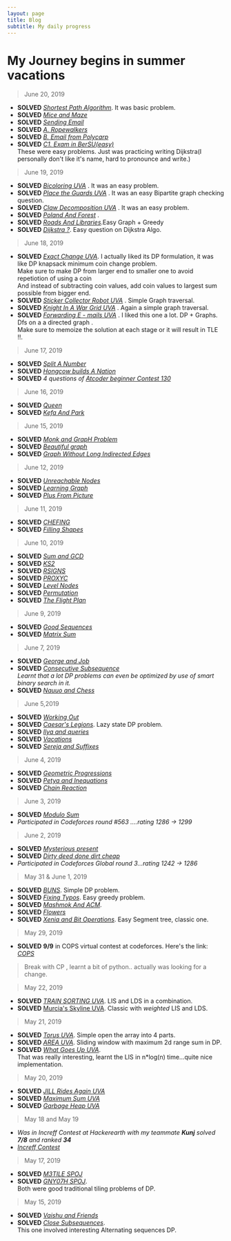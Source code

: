 ```yaml
---
layout: page
title: Blog 
subtitle: My daily progress
---
```

# My Journey begins in summer vacations

>June 20, 2019
 - **SOLVED** [_Shortest Path Algorithm_](https://www.hackerearth.com/practice/algorithms/graphs/shortest-path-algorithms/practice-problems/algorithm/shortest-path-problem/). It was basic problem.
 - **SOLVED** [_Mice and Maze_](https://uva.onlinejudge.org/index.php?option=com_onlinejudge&Itemid=8&page=show_problem&problem=3553)
 - **SOLVED** [_Sending Email_](https://uva.onlinejudge.org/index.php?option=com_onlinejudge&Itemid=8&page=show_problem&problem=1927)
 - **SOLVED** [_A. Ropewalkers_](https://codeforces.com/problemset/problem/1185/A)
 - **SOLVED** [_B. Email from Polycarp_](https://codeforces.com/problemset/problem/1185/B)
 - **SOLVED** [_C1.  Exam in BerSU(easy)_](https://codeforces.com/problemset/problem/1185/C1)  
 These were easy problems. Just was practicing writing Dijkstra(I personally don't like it's name, hard to pronounce and write.)

>June 19, 2019
 - **SOLVED** [_Bicoloring UVA_](https://uva.onlinejudge.org/index.php?option=com_onlinejudge&Itemid=8&page=show_problem&problem=945) . It was an easy problem.
 - **SOLVED** [_Place the Guards UVA_](https://uva.onlinejudge.org/index.php?option=com_onlinejudge&Itemid=8&page=show_problem&problem=2021) . It was an easy Bipartite graph checking question.
 - **SOLVED** [_Claw Decomposition UVA_](https://uva.onlinejudge.org/index.php?option=com_onlinejudge&Itemid=8&page=show_problem&problem=2391) . It was an easy problem.
 - **SOLVED** [_Poland And Forest_](https://codeforces.com/problemset/problem/755/C) .
 - **SOLVED** [_Roads And Libraries_](https://www.hackerrank.com/challenges/torque-and-development/problem).Easy Graph + Greedy
 - **SOLVED** [_Dijkstra ?_](https://codeforces.com/problemset/problem/20/C). Easy question on Dijkstra Algo.

>June 18, 2019
 - **SOLVED** [_Exact Change UVA_](https://uva.onlinejudge.org/index.php?option=com_onlinejudge&Itemid=8&page=show_problem&problem=2512). I actually liked its DP formulation, it was like DP knapsack minimum coin change problem.  
   Make sure to make DP from larger end to smaller one to avoid repetiotion of using a coin  
   And instead of subtracting coin values, add coin values to largest sum possible from bigger end.
 - **SOLVED** [_Sticker Collector Robot UVA_](https://uva.onlinejudge.org/index.php?option=com_onlinejudge&Itemid=8&page=show_problem&problem=2931) . Simple Graph traversal.
 - **SOLVED** [_Knight In A War Grid UVA_](https://uva.onlinejudge.org/index.php?option=com_onlinejudge&Itemid=8&page=show_problem&problem=3057) . Again a simple graph traversal.
 - **SOLVED** [_Forwarding E - mails UVA_](https://uva.onlinejudge.org/index.php?option=com_onlinejudge&Itemid=8&page=show_problem&problem=3873) . I liked this one a lot. DP + Graphs. Dfs on a a directed graph .  
 Make sure to memoize the solution at each stage or it will result in TLE !!.
 
>June 17, 2019
 - **SOLVED** [_Split A Number_](https://codeforces.com/problemset/problem/1181/B)
 - **SOLVED** [_Hongcow builds A Nation_](https://codeforces.com/problemset/problem/744/A)
 - **SOLVED** _4 questions of_ [_Atcoder beginner Contest 130_](https://atcoder.jp/contests/abc130/tasks)
 
>June 16, 2019
 - **SOLVED** [_Queen_](https://codeforces.com/problemset/problem/1143/C)
 - **SOLVED** [_Kefa And Park_](https://codeforces.com/problemset/problem/580/C)

>June 15, 2019
 - **SOLVED** [_Monk and GrapH Problem_](https://www.hackerearth.com/practice/algorithms/graphs/depth-first-search/practice-problems/algorithm/monk-and-graph-problem/)
 - **SOLVED** [_Beautiful graph_](https://codeforces.com/problemset/problem/1093/D)
 - **SOLVED** [_Graph Without Long Indirected Edges_](https://codeforces.com/problemset/problem/1144/F)

>June 12, 2019
 - **SOLVED** [_Unreachable Nodes_](https://www.hackerearth.com/practice/algorithms/graphs/depth-first-search/practice-problems/algorithm/dfs-3/)
 - **SOLVED** [_Learning Graph_](https://www.hackerearth.com/practice/algorithms/graphs/graph-representation/practice-problems/algorithm/monk-learning-graph-3/)
 - **SOLVED** [_Plus From Picture_](https://codeforces.com/problemset/problem/1182/B)

>June 11, 2019
 - **SOLVED** [_CHEFING_](https://www.codechef.com/JUNE19B/problems/CHFING)
 - **SOLVED** [_Filling Shapes_](https://codeforces.com/problemset/problem/1182/A)

>June 10, 2019
 - **SOLVED** [_Sum and GCD_](https://www.codechef.com/JUNE19B/problems/SUMAGCD)
 - **SOLVED** [_KS2_](https://www.codechef.com/JUNE19B/problems/KS2)
 - **SOLVED** [_RSIGNS_](https://www.codechef.com/JUNE19B/problems/RSIGNS)
 - **SOLVED** [_PROXYC_](https://www.codechef.com/JUNE19B/problems/PROXYC)
 - **SOLVED** [_Level Nodes_](https://www.hackerearth.com/practice/algorithms/graphs/breadth-first-search/practice-problems/algorithm/bfs/)
 - **SOLVED** [_Permutation_](https://www.hackerearth.com/practice/algorithms/graphs/breadth-first-search/practice-problems/algorithm/t1-1-6064aa64/)
 - **SOLVED** [_The Flight Plan_](https://www.hackerearth.com/practice/algorithms/graphs/breadth-first-search/practice-problems/algorithm/traffic-light-2-ee27ba45/)

>June 9, 2019
 - **SOLVED** [_Good Sequences_](https://codeforces.com/problemset/problem/264/B)
 - **SOLVED** [_Matrix Sum_](https://www.hackerearth.com/practice/algorithms/dynamic-programming/2-dimensional/practice-problems/algorithm/dynamic-programming-2-d/)

>June 7, 2019
 - **SOLVED** [_George and Job_](https://codeforces.com/contest/467/problem/C)
 - **SOLVED** [_Consecutive Subsequence_](https://codeforces.com/contest/977/problem/F)  
   _Learnt that a lot DP problems can even be optimized by use of smart binary search in it._  
 - **SOLVED** [_Nauuo and Chess_](https://codeforces.com/contest/1173/problem/B)

>June 5,2019
 - **SOLVED** [_Working Out_](https://codeforces.com/contest/429/problem/B)
 - **SOLVED** [_Caesar's Legions_](https://codeforces.com/contest/118/problem/D). Lazy state DP problem.
 - **SOLVED** [_Ilya and queries_](https://codeforces.com/contest/313/problem/B)
 - **SOLVED** [_Vacations_](https://codeforces.com/contest/698/problem/A)
 - **SOLVED** [_Sereja and Suffixes_](https://codeforces.com/contest/368/problem/B)
 

>June 4, 2019
 - **SOLVED** [_Geometric Progressions_](https://codeforces.com/contest/567/problem/C)
 - **SOLVED** [_Petya and Inequations_](https://codeforces.com/contest/111/problem/A)
 - **SOLVED** [_Chain Reaction_](https://codeforces.com/contest/607/problem/A)

>June 3, 2019
 - **SOLVED** [_Modulo Sum_](https://codeforces.com/contest/577/problem/B)
 - _Participated in Codeforces round #563 ....rating 1286 -> 1299_

>June 2, 2019
 - **SOLVED** [_Mysterious present_](https://codeforces.com/contest/4/problem/D)
 - **SOLVED** [_Dirty deed done dirt cheap_](https://codeforces.com/contest/1148/problem/D)
 - _Participated in Codeforces Global round 3...rating 1242 -> 1286_

>May 31 & June 1, 2019
 - **SOLVED** [_BUNS_](https://codeforces.com/contest/106/problem/C). Simple DP problem.
 - **SOLVED** [_Fixing Typos_](https://codeforces.com/contest/363/problem/C). Easy greedy problem.
 - **SOLVED** [_Mashmok And ACM_](https://codeforces.com/contest/414/problem/B).
 - **SOLVED** [_Flowers_](https://codeforces.com/contest/474/problem/D)
 - **SOLVED** [_Xenia and Bit Operations_](https://codeforces.com/contest/339/problem/D). Easy Segment tree, classic one.

>May 29, 2019
 - **SOLVED** **9/9** in COPS virtual contest at codeforces. Here's the link:  
    [_COPS_](https://codeforces.com/group/kBMG2k5WAX/contest/245080)


>Break with CP , learnt a bit of python.. actually was looking for a change.

>May 22, 2019
 - **SOLVED** [_TRAIN SORTING UVA_](https://uva.onlinejudge.org/index.php?option=com_onlinejudge&Itemid=8&category=24&page=show_problem&problem=2451). LIS and LDS in a combination.
 - **SOLVED** [Murcia's Skyline UVA](https://uva.onlinejudge.org/index.php?option=com_onlinejudge&Itemid=8&category=24&page=show_problem&problem=2890). Classic with _weighted_ LIS and LDS.

>May 21, 2019
  - **SOLVED** [_Torus UVA_](https://uva.onlinejudge.org/index.php?option=com_onlinejudge&Itemid=8&category=24&page=show_problem&problem=1768). Simple open the array into 4 parts.
  - **SOLVED** [_AREA UVA_](https://uva.onlinejudge.org/index.php?option=com_onlinejudge&Itemid=8&category=24&page=show_problem&problem=3102). Sliding window with maximum 2d range sum in DP.
  - **SOLVED** [_What Goes Up UVA_](https://uva.onlinejudge.org/index.php?option=com_onlinejudge&Itemid=8&page=show_problem&category=0&problem=422&mosmsg=Submission+received+with+ID+23374082).  
  That was really interesting, learnt the LIS in n*log(n) time...quite nice implementation.

>May 20, 2019
  - **SOLVED** [_JILL Rides Again UVA_](https://uva.onlinejudge.org/index.php?option=com_onlinejudge&Itemid=8&category=24&page=show_problem&problem=448)
   - **SOLVED** [_Maximum Sum UVA_](https://uva.onlinejudge.org/index.php?option=com_onlinejudge&Itemid=8&category=24&page=show_problem&problem=44)
   - **SOLVED** [_Garbage Heap UVA_](https://uva.onlinejudge.org/index.php?option=com_onlinejudge&Itemid=8&category=24&page=show_problem&problem=1696)

>May 18 and May 19
  - _Was in Increff Contest at Hackerearth with my teammate **Kunj** solved **7/8** and ranked **34**_
  - [_Increff Contest_](https://www.hackerearth.com/challenges/test/increff-coderunner-contest-round-1-online/problems/)

>May 17, 2019
 - **SOLVED** [_M3TILE SPOJ_]( https://www.spoj.com/problems/M3TILE/)
 - **SOLVED** [_GNY07H SPOJ_](https://www.spoj.com/problems/GNY07H/).  
 Both were good traditional tiling problems of DP.

>May 15, 2019  
 - **SOLVED** [_Vaishu and Friends_](https://www.hackerearth.com/problem/algorithm/vaishu-and-best-friends/)
 - **SOLVED** [_Close Subsequences_](https://www.hackerearth.com/problem/algorithm/close-subsequences-7fa6344b/).  
 This one involved interesting Alternating sequences DP.
  
